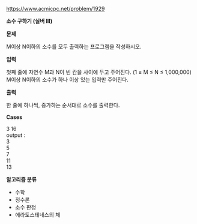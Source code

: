 https://www.acmicpc.net/problem/1929

**소수 구하기 (실버 III)**

**문제**

M이상 N이하의 소수를 모두 출력하는 프로그램을 작성하시오.

**입력**

첫째 줄에 자연수 M과 N이 빈 칸을 사이에 두고 주어진다. (1 ≤ M ≤ N ≤ 1,000,000) M이상 N이하의 소수가 하나 이상 있는 입력만 주어진다.

**출력**

한 줄에 하나씩, 증가하는 순서대로 소수를 출력한다.

**Cases**

3 16<br>
output :<br>
3<br>
5<br>
7<br>
11<br>
13

**알고리즘 분류**

- 수학
- 정수론
- 소수 판정
- 에라토스테네스의 체